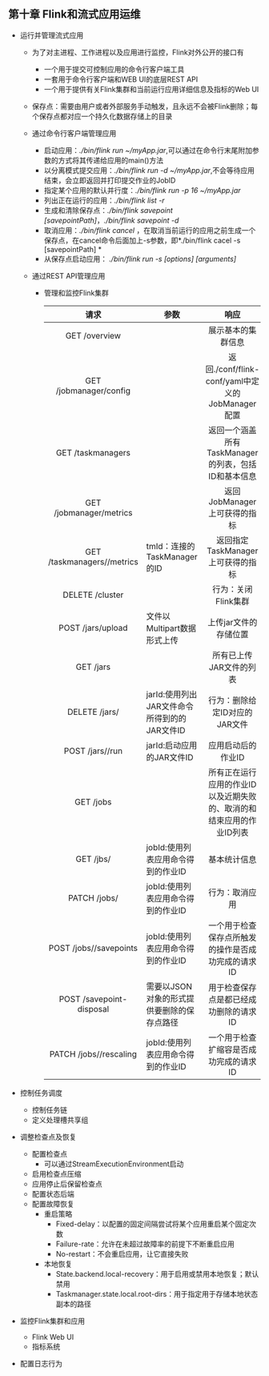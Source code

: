 ## 第十章 Flink和流式应用运维

* 运行并管理流式应用

  * 为了对主进程、工作进程以及应用进行监控，Flink对外公开的接口有

    * 一个用于提交可控制应用的命令行客户端工具
    * 一套用于命令行客户端和WEB UI的底层REST API
    * 一个用于提供有关Flink集群和当前运行应用详细信息及指标的Web UI

  * 保存点：需要由用户或者外部服务手动触发，且永远不会被Flink删除；每个保存点都对应一个持久化数据存储上的目录

  * 通过命令行客户端管理应用

    * 启动应用：*./bin/flink run ~/myApp.jar*,可以通过在命令行末尾附加参数的方式将其传递给应用的main()方法
    * 以分离模式提交应用：*./bin/flink run -d ~/myApp.jar*,不会等待应用结束，会立即返回并打印提交作业的JobID
    * 指定某个应用的默认并行度：*./bin/flink run -p 16 ~/myApp.jar*
    * 列出正在运行的应用：*./bin/flink list -r*
    * 生成和清除保存点：*./bin/flink savepoint <jobId> [savepointPath]*，*./bin/flink savepoint -d <savepoint>*
    * 取消应用：*./bin/flink cancel <jonId>*，在取消当前运行的应用之前生成一个保存点，在cancel命令后面加上-s参数，即*./bin/flink cacel -s [savepointPath] <jobId>*
    * 从保存点启动应用： *./bin/flink run -s <savepointPath> [options] <jobJar> [arguments]*

  * 通过REST API管理应用

    * 管理和监控Flink集群

      |               请求               | 参数                                         |                             响应                             |
      | :------------------------------: | -------------------------------------------- | :----------------------------------------------------------: |
      |          GET /overview           |                                              |                      展示基本的集群信息                      |
      |      GET /jobmanager/config      |                                              |       返回./conf/flink-conf/yaml中定义的JobManager配置       |
      |        GET  /taskmanagers        |                                              |     返回一个涵盖所有TaskManager的列表，包括ID和基本信息      |
      |     GET /jobmanager/metrics      |                                              |                 返回JobManager上可获得的指标                 |
      | GET /taskmanagers/<tmId>/metrics | tmId：连接的TaskManager的ID                  |              返回指定TaskManager上可获得的指标               |
      |         DELETE /cluster          |                                              |                     行为：关闭Flink集群                      |
      |        POST /jars/upload         | 文件以Multipart数据形式上传                  |                    上传jar文件的存储位置                     |
      |            GET /jars             |                                              |                   所有已上传JAR文件的列表                    |
      |       DELETE /jars/<jarId>       | jarId:使用列出JAR文件命令所得到的的JAR文件ID |                行为：删除给定ID对应的JAR文件                 |
      |      POST /jars/<jarId>/run      | jarId:启动应用的JAR文件ID                    |                      应用启动后的作业ID                      |
      |            GET  /jobs            |                                              | 所有正在运行应用的作业ID以及近期失败的、取消的和结束应用的作业ID列表 |
      |         GET /jbs/<jobId>         | jobId:使用列表应用命令得到的作业ID           |                         基本统计信息                         |
      |       PATCH /jobs/<jobId>        | jobId:使用列表应用命令得到的作业ID           |                        行为：取消应用                        |
      |  POST /jobs/<jobId>/savepoints   | jobId:使用列表应用命令得到的作业ID           |      一个用于检查保存点所触发的操作是否成功完成的请求ID      |
      |     POST /savepoint-disposal     | 需要以JSON对象的形式提供要删除的保存点路径   |            用于检查保存点是都已经成功删除的请求ID            |
      |  PATCH /jobs/<jobID>/rescaling   | jobId:使用列表应用命令得到的作业ID           |            一个用于检查扩缩容是否成功完成的请求ID            |

      

* 控制任务调度

  * 控制任务链
  * 定义处理槽共享组

* 调整检查点及恢复

  * 配置检查点
    * 可以通过StreamExecutionEnvironment启动
  * 启用检查点压缩
  * 应用停止后保留检查点
  * 配置状态后端
  * 配置故障恢复
    * 重启策略
      * Fixed-delay：以配置的固定间隔尝试将某个应用重启某个固定次数
      * Failure-rate：允许在未超过故障率的前提下不断重启应用
      * No-restart：不会重启应用，让它直接失败
    * 本地恢复
      * State.backend.local-recovery：用于启用或禁用本地恢复；默认禁用
      * Taskmanager.state.local.root-dirs：用于指定用于存储本地状态副本的路径

* 监控Flink集群和应用

  * Flink Web UI
  * 指标系统

* 配置日志行为
